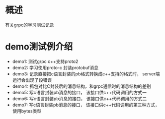# 概述
有关grpc的学习测试记录
# demo测试例介绍
- demo1: 测试grpc c++支持proto2
- demo2: 学习使用proto-c 封装protobuf消息
- demo3: 记录直接把c语言封装的pb格式转换成c++支持的格式时， server端运行会出现了段错误
- demo4: 抓包对比C封装后的消息结构，和grpc通信时的消息结构的差别
- demo5: 写c语言封装pb消息的接口， 该接口供c++代码调用的方式一
- demo6: 写c语言封装pb消息的接口， 该接口供c++代码调用的方式二
- demo7: 写c语言封装pb消息的接口， 该接口供c++代码调用的第三种方式， 使用bytes类型
